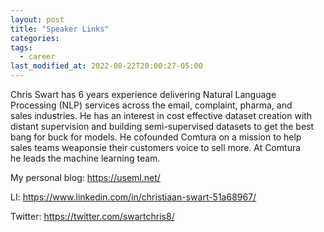 ```yaml
---
layout: post
title: "Speaker Links"
categories:
tags:
  - career
last_modified_at: 2022-08-22T20:00:27-05:00
---
```




Chris Swart has 6 years experience delivering Natural Language\
 Processing (NLP) services across the email, complaint, pharma, and\
 sales industries. He has an interest in cost effective dataset creation with\
 distant supervision and building semi-supervised datasets to get the best\
 bang for buck for models. He cofounded Comtura on a mission to help\
 sales teams weaponsie their customers voice to sell more. At Comtura\
 he leads the machine learning team.
 
My personal blog: https://useml.net/

LI: https://www.linkedin.com/in/christiaan-swart-51a68967/

Twitter: https://twitter.com/swartchris8/
